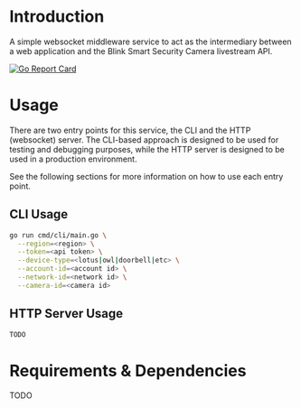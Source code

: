 # Introduction

A simple websocket middleware service to act as the intermediary between a web application
and the Blink Smart Security Camera livestream API.

[![Go Report Card](https://goreportcard.com/badge/github.com/amattu2/blink-liveview-middleware)](https://goreportcard.com/report/github.com/amattu2/blink-liveview-middleware)

# Usage

There are two entry points for this service, the CLI and the HTTP (websocket)
server. The CLI-based approach is designed to be used for testing and debugging purposes,
while the HTTP server is designed to be used in a production environment.

See the following sections for more information on how to use each entry point.

## CLI Usage

```bash
go run cmd/cli/main.go \
  --region=<region> \
  --token=<api token> \
  --device-type=<lotus|owl|doorbell|etc> \
  --account-id=<account id> \
  --network-id=<network id> \
  --camera-id=<camera id>
```

## HTTP Server Usage

```bash
TODO
```

# Requirements & Dependencies

TODO
